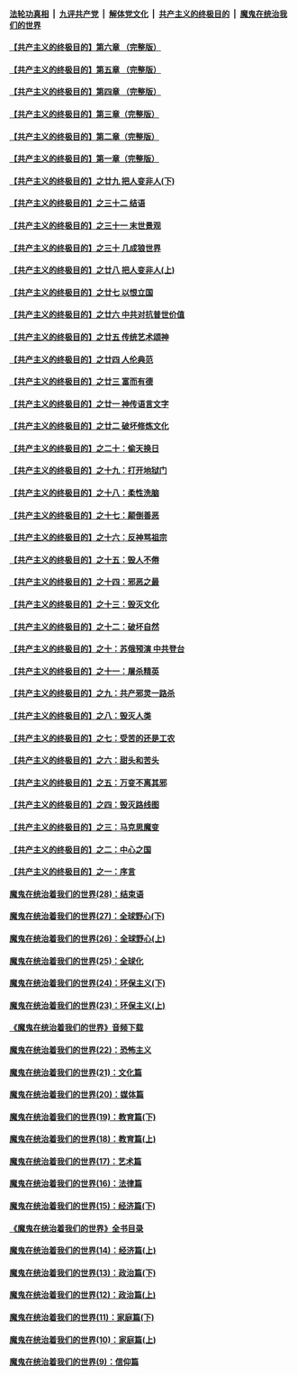 ####  [法轮功真相](../../../../basic/blob/master/README.md?t=09011500) &nbsp;|&nbsp; [九评共产党](../../../../9ping.md/blob/master/README.md?t=09011500) &nbsp;|&nbsp; [解体党文化](../../../../jtdwh.md/blob/master/README.md?t=09011500)  &nbsp;|&nbsp; [共产主义的终极目的](../../../../gczydzjmd.md/blob/master/README.md?t=09011500) &nbsp;|&nbsp; [魔鬼在统治我们的世界](../../../../mgztzwmdsj.md/blob/master/README.md?t=09011500) 

#### [【共产主义的终极目的】第六章 （完整版）](../pages/nsc422/n11428913.md?t=09011500) 

#### [【共产主义的终极目的】第五章 （完整版）](../pages/nsc422/n11428912.md?t=09011500) 

#### [【共产主义的终极目的】第四章 （完整版）](../pages/nsc422/n11428907.md?t=09011500) 

#### [【共产主义的终极目的】第三章（完整版）](../pages/nsc422/n11428848.md?t=09011500) 

#### [【共产主义的终极目的】第二章（完整版）](../pages/nsc422/n11428831.md?t=09011500) 

#### [【共产主义的终极目的】第一章（完整版）](../pages/nsc422/n11417651.md?t=09011500) 

#### [【共产主义的终极目的】之廿九 把人变非人(下)](../pages/nsc422/n11344140.md?t=09011500) 

#### [【共产主义的终极目的】之三十二 结语](../pages/nsc422/n11360535.md?t=09011500) 

#### [【共产主义的终极目的】之三十一 末世景观](../pages/nsc422/n11351129.md?t=09011500) 

#### [【共产主义的终极目的】之三十 几成狼世界](../pages/nsc422/n11348280.md?t=09011500) 

#### [【共产主义的终极目的】之廿八 把人变非人(上)](../pages/nsc422/n11340492.md?t=09011500) 

#### [【共产主义的终极目的】之廿七 以恨立国](../pages/nsc422/n11336944.md?t=09011500) 

#### [【共产主义的终极目的】之廿六 中共对抗普世价值](../pages/nsc422/n11324785.md?t=09011500) 

#### [【共产主义的终极目的】之廿五 传统艺术颂神](../pages/nsc422/n11296396.md?t=09011500) 

#### [【共产主义的终极目的】之廿四 人伦典范](../pages/nsc422/n11296397.md?t=09011500) 

#### [【共产主义的终极目的】之廿三 富而有德](../pages/nsc422/n11283598.md?t=09011500) 

#### [【共产主义的终极目的】之廿一 神传语言文字](../pages/nsc422/n11263265.md?t=09011500) 

#### [【共产主义的终极目的】之廿二 破坏修炼文化](../pages/nsc422/n11245728.md?t=09011500) 

#### [【共产主义的终极目的】之二十：偷天换日](../pages/nsc422/n11238846.md?t=09011500) 

#### [【共产主义的终极目的】之十九：打开地狱门](../pages/nsc422/n11206376.md?t=09011500) 

#### [【共产主义的终极目的】之十八：柔性洗脑](../pages/nsc422/n11199994.md?t=09011500) 

#### [【共产主义的终极目的】之十七：颠倒善恶](../pages/nsc422/n11179782.md?t=09011500) 

#### [【共产主义的终极目的】之十六：反神骂祖宗](../pages/nsc422/n11166798.md?t=09011500) 

#### [【共产主义的终极目的】之十五：毁人不倦](../pages/nsc422/n11166792.md?t=09011500) 

#### [【共产主义的终极目的】之十四：邪恶之最](../pages/nsc422/n11150249.md?t=09011500) 

#### [【共产主义的终极目的】之十三：毁灭文化](../pages/nsc422/n11135227.md?t=09011500) 

#### [【共产主义的终极目的】之十二：破坏自然](../pages/nsc422/n11135214.md?t=09011500) 

#### [【共产主义的终极目的】之十：苏俄预演 中共登台](../pages/nsc422/n11118424.md?t=09011500) 

#### [【共产主义的终极目的】之十一：屠杀精英](../pages/nsc422/n11118442.md?t=09011500) 

#### [【共产主义的终极目的】之九：共产邪灵一路杀](../pages/nsc422/n11114139.md?t=09011500) 

#### [【共产主义的终极目的】之八：毁灭人类](../pages/nsc422/n11108503.md?t=09011500) 

#### [【共产主义的终极目的】之七：受苦的还是工农](../pages/nsc422/n11101809.md?t=09011500) 

#### [【共产主义的终极目的】之六：甜头和苦头](../pages/nsc422/n11096971.md?t=09011500) 

#### [【共产主义的终极目的】之五：万变不离其邪](../pages/nsc422/n11091285.md?t=09011500) 

#### [【共产主义的终极目的】之四：毁灭路线图](../pages/nsc422/n11086284.md?t=09011500) 

#### [【共产主义的终极目的】之三：马克思魔变](../pages/nsc422/n11061941.md?t=09011500) 

#### [【共产主义的终极目的】之二：中心之国](../pages/nsc422/n11047728.md?t=09011500) 

#### [【共产主义的终极目的】之一：序言](../pages/nsc422/n11086077.md?t=09011500) 

#### [魔鬼在统治着我们的世界(28)：结束语](../pages/nsc422/n10936246.md?t=09011500) 

#### [魔鬼在统治着我们的世界(27)：全球野心(下)](../pages/nsc422/n10928319.md?t=09011500) 

#### [魔鬼在统治着我们的世界(26)：全球野心(上)](../pages/nsc422/n10900318.md?t=09011500) 

#### [魔鬼在统治着我们的世界(25)：全球化](../pages/nsc422/n10788205.md?t=09011500) 

#### [魔鬼在统治着我们的世界(24)：环保主义(下)](../pages/nsc422/n10695307.md?t=09011500) 

#### [魔鬼在统治着我们的世界(23)：环保主义(上)](../pages/nsc422/n10688613.md?t=09011500) 

#### [《魔鬼在统治着我们的世界》音频下载](../pages/nsc422/n10635553.md?t=09011500) 

#### [魔鬼在统治着我们的世界(22)：恐怖主义](../pages/nsc422/n10614727.md?t=09011500) 

#### [魔鬼在统治着我们的世界(21)：文化篇](../pages/nsc422/n10597706.md?t=09011500) 

#### [魔鬼在统治着我们的世界(20)：媒体篇](../pages/nsc422/n10586579.md?t=09011500) 

#### [魔鬼在统治着我们的世界(19)：教育篇(下)](../pages/nsc422/n10564808.md?t=09011500) 

#### [魔鬼在统治着我们的世界(18)：教育篇(上)](../pages/nsc422/n10526970.md?t=09011500) 

#### [魔鬼在统治着我们的世界(17)：艺术篇](../pages/nsc422/n10499093.md?t=09011500) 

#### [魔鬼在统治着我们的世界(16)：法律篇](../pages/nsc422/n10485969.md?t=09011500) 

#### [魔鬼在统治着我们的世界(15)：经济篇(下)](../pages/nsc422/n10469975.md?t=09011500) 

#### [《魔鬼在统治着我们的世界》全书目录](../pages/nsc422/n10464261.md?t=09011500) 

#### [魔鬼在统治着我们的世界(14)：经济篇(上)](../pages/nsc422/n10457370.md?t=09011500) 

#### [魔鬼在统治着我们的世界(13)：政治篇(下)](../pages/nsc422/n10448270.md?t=09011500) 

#### [魔鬼在统治着我们的世界(12)：政治篇(上)](../pages/nsc422/n10444576.md?t=09011500) 

#### [魔鬼在统治着我们的世界(11)：家庭篇(下)](../pages/nsc422/n10440961.md?t=09011500) 

#### [魔鬼在统治着我们的世界(10)：家庭篇(上)](../pages/nsc422/n10435448.md?t=09011500) 

#### [魔鬼在统治着我们的世界(9)：信仰篇](../pages/nsc422/n10432159.md?t=09011500) 

